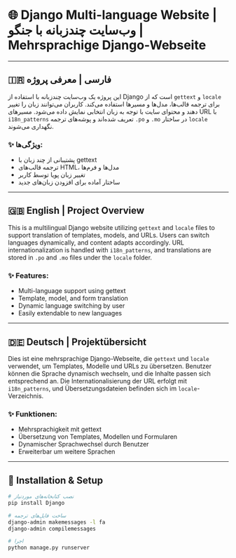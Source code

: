 # 🌐 Django Multi-language Website | وب‌سایت چندزبانه با جنگو | Mehrsprachige Django-Webseite

---

## 🇮🇷 فارسی | معرفی پروژه

این پروژه یک وب‌سایت چندزبانه با استفاده از Django است که از `gettext` و `locale` برای ترجمه قالب‌ها، مدل‌ها و مسیرها استفاده می‌کند. کاربران می‌توانند زبان را تغییر دهند و محتوای سایت با توجه به زبان انتخابی نمایش داده می‌شود. مسیرهای URL با `i18n_patterns` تعریف شده‌اند و پوشه‌های ترجمه `.po` و `.mo` در ساختار `locale` نگهداری می‌شوند.

### ✨ ویژگی‌ها:
- پشتیبانی از چند زبان با gettext
- ترجمه قالب‌های HTML، مدل‌ها و فرم‌ها
- تغییر زبان پویا توسط کاربر
- ساختار آماده برای افزودن زبان‌های جدید

---

## 🇬🇧 English | Project Overview

This is a multilingual Django website utilizing `gettext` and `locale` files to support translation of templates, models, and URLs. Users can switch languages dynamically, and content adapts accordingly. URL internationalization is handled with `i18n_patterns`, and translations are stored in `.po` and `.mo` files under the `locale` folder.

### ✨ Features:
- Multi-language support using gettext
- Template, model, and form translation
- Dynamic language switching by user
- Easily extendable to new languages

---

## 🇩🇪 Deutsch | Projektübersicht

Dies ist eine mehrsprachige Django-Webseite, die `gettext` und `locale` verwendet, um Templates, Modelle und URLs zu übersetzen. Benutzer können die Sprache dynamisch wechseln, und die Inhalte passen sich entsprechend an. Die Internationalisierung der URL erfolgt mit `i18n_patterns`, und Übersetzungsdateien befinden sich im `locale`-Verzeichnis.

### ✨ Funktionen:
- Mehrsprachigkeit mit gettext
- Übersetzung von Templates, Modellen und Formularen
- Dynamischer Sprachwechsel durch Benutzer
- Erweiterbar um weitere Sprachen

---

## 🚀 Installation & Setup

```bash
# نصب کتابخانه‌های موردنیاز
pip install Django

# ساخت فایل‌های ترجمه
django-admin makemessages -l fa
django-admin compilemessages

# اجرا
python manage.py runserver
 
